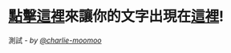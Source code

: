 # [點擊這裡](https://github.com/charlie-moomoo/textboard/issues/new?title=<把這裡替換成你的文字！>&body=按下`Submit%20new%20issue`!)來讓你的文字出現在[這裡](https://github.com/charlie-moomoo/textboard/blob/main/words.txt)!
測試 _- by [@charlie-moomoo](https://github.com/charlie-moomoo)_<br>

